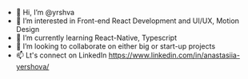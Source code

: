 - 👋 Hi, I’m @yrshva
- 👀 I’m interested in Front-end React Development and UI/UX, Motion Design
- 🌱 I’m currently learning React-Native, Typescript
- 💞️ I’m looking to collaborate on either big or start-up projects 
- 📫 Lt's connect on LinkedIn https://www.linkedin.com/in/anastasiia-yershova/

<!---
yrshva/yrshva is a ✨ special ✨ repository because its `README.md` (this file) appears on your GitHub profile.
You can click the Preview link to take a look at your changes.
--->
